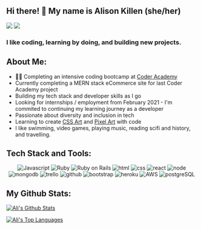 ## Hi there! 👋 My name is Alison Killen (she/her)

[<img src="https://img.shields.io/badge/Twitter-1DA1F2?style=for-the-badge&logo=twitter&logoColor=white" />](https://twitter.com/alikillenit)
[<img src="https://img.shields.io/badge/LinkedIn-0077B5?style=for-the-badge&logo=linkedin&logoColor=white"/>](https://www.linkedin.com/in/alison-killen-she-her-2327a059/)


### I like coding, learning by doing, and building new projects. 

## About Me:

- :woman_technologist: Completing an intensive coding bootcamp at [Coder Academy](https://coderacademy.edu.au/)
- Currently completing a MERN stack eCommerce site for last Coder Academy project
- Building my tech stack and developer skills as I go
- Looking for internships / employment from February 2021 - I'm commited to continuing my learning journey as a developer 
- Passionate about diversity and inclusion in tech
- Learning to create [CSS Art](https://github.com/alikillen/css_art) and [Pixel Art](https://github.com/alikillen/pixel_art) with code
- I like swimming, video games, playing music, reading scifi and history, and travelling.


## Tech Stack and Tools:
<p align="center">
<img src="https://img.icons8.com/dusk/64/000000/javascript.png" alt="Javascript"/>
<img src="https://img.icons8.com/color/48/000000/ruby-programming-language.png" alt="Ruby"/>
<img src="https://seeklogo.com/images/R/ruby-on-rails-logo-95951CC5FB-seeklogo.com.png" alt="Ruby on Rails"/>
<img src="https://img.icons8.com/nolan/64/html-filetype.png" alt="html" />
<img src="https://img.icons8.com/nolan/96/css-filetype.png" alt="css" />
<img src="https://img.icons8.com/plasticine/100/000000/react.png" alt="react"/>
<img src="https://img.icons8.com/color/96/000000/nodejs.png" alt="node"/>
<img src="https://img.icons8.com/color/48/000000/mongodb.png" alt="mongodb"/>


<img src="https://img.icons8.com/color/96/000000/trello.png" alt="trello" />
<img src="https://img.icons8.com/bubbles/100/000000/github.png" alt="github"/>
<img src="https://img.icons8.com/color/96/000000/bootstrap.png" alt="bootstrap"/>
<img src="https://img.icons8.com/color/48/000000/heroku.png" alt="heroku"/>
<img src="https://img.icons8.com/color/96/000000/amazon-web-services.png" alt="AWS" />
<img src="https://img.icons8.com/ios-filled/100/000000/postgreesql.png" alt="postgreSQL" />

</p>

## My Github Stats:

[![Ali's Github Stats](https://github-readme-stats.vercel.app/api?username=alikillen)](https://github.com/alikillen/github-readme-stats)

[![Ali's Top Languages](https://github-readme-stats.vercel.app/api/top-langs/?username=alikillen&layout=compact)](https://github.com/alikillen/github-readme-stats)

<!--
**alikillen/alikillen** is a ✨ _special_ ✨ repository because its `README.md` (this file) appears on your GitHub profile.

Here are some ideas to get you started:

- 🔭 I’m currently working on ...
- 🌱 I’m currently learning ...
- 👯 I’m looking to collaborate on ...
- 🤔 I’m looking for help with ...
- 💬 Ask me about ...
- 📫 How to reach me: ...
- 😄 Pronouns: ...
- ⚡ Fun fact: ...
-->
